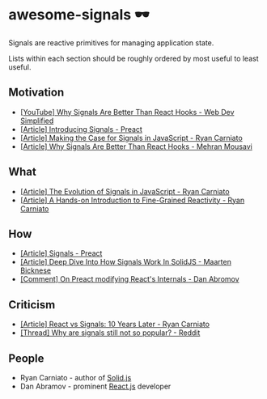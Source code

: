 # awesome-signals 🕶️

Signals are reactive primitives for managing application state.

Lists within each section should be roughly ordered by most useful to least useful.

## Motivation

* [[YouTube] Why Signals Are Better Than React Hooks - Web Dev Simplified](https://www.youtube.com/watch?v=SO8lBVWF2Y8)
* [[Article] Introducing Signals - Preact](https://preactjs.com/blog/introducing-signals/)
* [[Article] Making the Case for Signals in JavaScript - Ryan Carniato](https://dev.to/this-is-learning/making-the-case-for-signals-in-javascript-4c7i)
* [[Article] Why Signals Are Better Than React Hooks - Mehran Mousavi](https://www.linkedin.com/pulse/why-signals-better-than-react-hooks-mehran-mousavi-eykce/)

## What

* [[Article] The Evolution of Signals in JavaScript - Ryan Carniato](https://dev.to/this-is-learning/the-evolution-of-signals-in-javascript-8ob)
* [[Article] A Hands-on Introduction to Fine-Grained Reactivity - Ryan Carniato](https://dev.to/ryansolid/a-hands-on-introduction-to-fine-grained-reactivity-3ndf)

## How

* [[Article] Signals - Preact](https://preactjs.com/guide/v10/signals/)
* [[Article] Deep Dive Into How Signals Work In SolidJS - Maarten Bicknese](https://www.thisdot.co/blog/deep-dive-into-how-signals-work-in-solidjs)
* [[Comment] On Preact modifying React's Internals - Dan Abromov](https://github.com/facebook/react/issues/26704#issuecomment-1522044060)

## Criticism

* [[Article] React vs Signals: 10 Years Later - Ryan Carniato](https://dev.to/this-is-learning/react-vs-signals-10-years-later-3k71)
* [[Thread] Why are signals still not so popular? - Reddit](https://www.reddit.com/r/reactjs/comments/14tzwdw/why_are_signals_still_not_so_popular/)

## People

* Ryan Carniato - author of [Solid.js](https://www.solidjs.com/)
* Dan Abramov - prominent [React.js](https://react.dev/) developer

